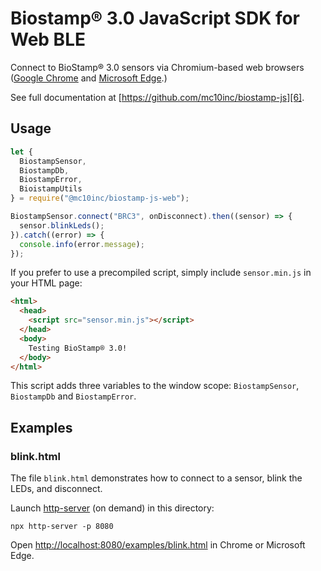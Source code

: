 # Biostamp® 3.0 JavaScript SDK for Web BLE

Connect to BioStamp® 3.0 sensors via Chromium-based web browsers ([Google Chrome][2] and [Microsoft Edge][3].)

See full documentation at [https://github.com/mc10inc/biostamp-js][6].

## Usage

``` javascript
let {
  BiostampSensor,
  BiostampDb,
  BiostampError,
  BioistampUtils
} = require("@mc10inc/biostamp-js-web");

BiostampSensor.connect("BRC3", onDisconnect).then((sensor) => {
  sensor.blinkLeds();
}).catch((error) => {
  console.info(error.message);
});
```

If you prefer to use a precompiled script, simply include `sensor.min.js` in your HTML page:

``` html
<html>
  <head>
    <script src="sensor.min.js"></script>
  </head>
  <body>
    Testing BioStamp® 3.0!
  </body>
</html>
```

This script adds three variables to the window scope: `BiostampSensor`, `BiostampDb` and `BiostampError`.

## Examples

### blink.html

The file `blink.html` demonstrates how to connect to a sensor, blink the LEDs, and disconnect.

Launch [http-server][1] (on demand) in this directory:

```
npx http-server -p 8080
```

Open [http://localhost:8080/examples/blink.html][5] in Chrome or Microsoft Edge.

[1]: https://www.npmjs.com/package/http-server
[2]: https://www.google.com/chrome/browser/
[3]: https://www.microsoft.com/en-us/edge
[4]: https://developer.mozilla.org/en-US/docs/Learn/Common_questions/set_up_a_local_testing_server
[5]: http://localhost:8080/examples/blink.html
[6]: https://github.com/mc10inc/biostamp-js